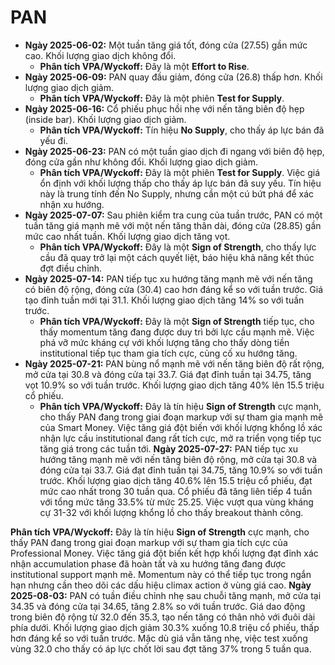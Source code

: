 # PAN

- **Ngày 2025-06-02:** Một tuần tăng giá tốt, đóng cửa (27.55) gần mức cao. Khối lượng giao dịch không đổi.
    - **Phân tích VPA/Wyckoff:** Đây là một **Effort to Rise**.
- **Ngày 2025-06-09:** PAN quay đầu giảm, đóng cửa (26.8) thấp hơn. Khối lượng giao dịch giảm.
    - **Phân tích VPA/Wyckoff:** Đây là một phiên **Test for Supply**.
- **Ngày 2025-06-16:** Cổ phiếu phục hồi nhẹ với nến tăng biên độ hẹp (inside bar). Khối lượng giao dịch giảm.
    - **Phân tích VPA/Wyckoff:** Tín hiệu **No Supply**, cho thấy áp lực bán đã yếu đi.
- **Ngày 2025-06-23:** PAN có một tuần giao dịch đi ngang với biên độ hẹp, đóng cửa gần như không đổi. Khối lượng giao dịch giảm.
    - **Phân tích VPA/Wyckoff:** Đây là một phiên **Test for Supply**. Việc giá ổn định với khối lượng thấp cho thấy áp lực bán đã suy yếu. Tín hiệu này là trung tính đến No Supply, nhưng cần một cú bứt phá để xác nhận xu hướng.
- **Ngày 2025-07-07:** Sau phiên kiểm tra cung của tuần trước, PAN có một tuần tăng giá mạnh mẽ với một nến tăng thân dài, đóng cửa (28.85) gần mức cao nhất tuần. Khối lượng giao dịch tăng vọt.
    - **Phân tích VPA/Wyckoff:** Đây là một **Sign of Strength**, cho thấy lực cầu đã quay trở lại một cách quyết liệt, báo hiệu khả năng kết thúc đợt điều chỉnh.
- **Ngày 2025-07-14:** PAN tiếp tục xu hướng tăng mạnh mẽ với nến tăng có biên độ rộng, đóng cửa (30.4) cao hơn đáng kể so với tuần trước. Giá tạo đỉnh tuần mới tại 31.1. Khối lượng giao dịch tăng 14% so với tuần trước.
    - **Phân tích VPA/Wyckoff:** Đây là một **Sign of Strength** tiếp tục, cho thấy momentum tăng đang được duy trì bởi lực cầu mạnh mẽ. Việc phá vỡ mức kháng cự với khối lượng tăng cho thấy dòng tiền institutional tiếp tục tham gia tích cực, củng cố xu hướng tăng.
- **Ngày 2025-07-21:** PAN bùng nổ mạnh mẽ với nến tăng biên độ rất rộng, mở cửa tại 30.8 và đóng cửa tại 33.7. Giá đạt đỉnh tuần tại 34.75, tăng vọt 10.9% so với tuần trước. Khối lượng giao dịch tăng 40% lên 15.5 triệu cổ phiếu.
    - **Phân tích VPA/Wyckoff:** Đây là tín hiệu **Sign of Strength** cực mạnh, cho thấy PAN đang trong giai đoạn markup với sự tham gia mạnh mẽ của Smart Money. Việc tăng giá đột biến với khối lượng khổng lồ xác nhận lực cầu institutional đang rất tích cực, mở ra triển vọng tiếp tục tăng giá trong các tuần tới.
**Ngày 2025-07-27:** PAN tiếp tục xu hướng tăng mạnh mẽ với nến tăng biên độ rộng, mở cửa tại 30.8 và đóng cửa tại 33.7. Giá đạt đỉnh tuần tại 34.75, tăng 10.9% so với tuần trước. Khối lượng giao dịch tăng 40.6% lên 15.5 triệu cổ phiếu, đạt mức cao nhất trong 30 tuần qua. Cổ phiếu đã tăng liên tiếp 4 tuần với tổng mức tăng 33.5% từ mức 25.25. Việc vượt qua vùng kháng cự 31-32 với khối lượng khổng lồ cho thấy breakout thành công.

**Phân tích VPA/Wyckoff:** Đây là tín hiệu **Sign of Strength** cực mạnh, cho thấy PAN đang trong giai đoạn markup với sự tham gia tích cực của Professional Money. Việc tăng giá đột biến kết hợp khối lượng đạt đỉnh xác nhận accumulation phase đã hoàn tất và xu hướng tăng đang được institutional support mạnh mẽ. Momentum này có thể tiếp tục trong ngắn hạn nhưng cần theo dõi các dấu hiệu climax action ở vùng giá cao.
**Ngày 2025-08-03:** PAN có tuần điều chỉnh nhẹ sau chuỗi tăng mạnh, mở cửa tại 34.35 và đóng cửa tại 34.65, tăng 2.8% so với tuần trước. Giá dao động trong biên độ rộng từ 32.0 đến 35.3, tạo nến tăng có thân nhỏ với đuôi dài phía dưới. Khối lượng giao dịch giảm 30.3% xuống 10.8 triệu cổ phiếu, thấp hơn đáng kể so với tuần trước. Mặc dù giá vẫn tăng nhẹ, việc test xuống vùng 32.0 cho thấy có áp lực chốt lời sau đợt tăng 37% trong 5 tuần qua.
